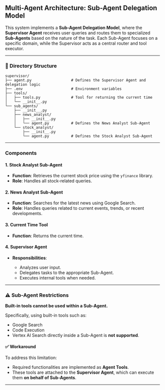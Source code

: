 ## Multi-Agent Architecture: Sub-Agent Delegation Model

This system implements a **Sub-Agent Delegation Model**, where the **Supervisor Agent** receives user queries and routes them to specialized **Sub-Agents** based on the nature of the task.
Each Sub-Agent focuses on a specific domain, while the Supervisor acts as a central router and tool executor.

---

### 📁 Directory Structure

```
supervisor/
├── agent.py                  # Defines the Supervisor Agent and delegation logic
├── .env                      # Environment variables
├── tools/
│   ├── tools.py              # Tool for returning the current time
│   └── __init__.py
└── sub_agents/
    ├── __init__.py
    ├── news_analyst/
    │   ├── __init__.py
    │   └── agent.py          # Defines the News Analyst Sub-Agent
    └── stock_analyst/
        ├── __init__.py
        └── agent.py          # Defines the Stock Analyst Sub-Agent
```

---

### Components

#### 1. **Stock Analyst Sub-Agent**

* **Function**: Retrieves the current stock price using the `yfinance` library.
* **Role**: Handles all stock-related queries.

#### 2. **News Analyst Sub-Agent**

* **Function**: Searches for the latest news using Google Search.
* **Role**: Handles queries related to current events, trends, or recent developments.

#### 3. **Current Time Tool**

* **Function**: Returns the current time.

#### 4. **Supervisor Agent**

* **Responsibilities**:

  * Analyzes user input.
  * Delegates tasks to the appropriate Sub-Agent.
  * Executes internal tools when needed.

---

### ⚠️ Sub-Agent Restrictions

**Built-in tools cannot be used within a Sub-Agent.**

Specifically, using built-in tools such as:

* Google Search
* Code Execution
* Vertex AI Search
  directly inside a Sub-Agent is **not supported**.

#### ✅ Workaround

To address this limitation:

* Required functionalities are implemented as **Agent Tools**.
* These tools are attached to the **Supervisor Agent**, which can execute them **on behalf of Sub-Agents**.

---
